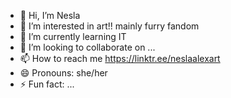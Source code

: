 - 👋 Hi, I’m Nesla
- 👀 I’m interested in art!! mainly furry fandom 
- 🌱 I’m currently learning IT 
- 💞️ I’m looking to collaborate on ...
- 📫 How to reach me https://linktr.ee/neslaalexart
- 😄 Pronouns: she/her
- ⚡ Fun fact: ...

<!---
MusicBudd/MusicBudd is a ✨ special ✨ repository because its `README.md` (this file) appears on your GitHub profile.
You can click the Preview link to take a look at your changes.
--->

